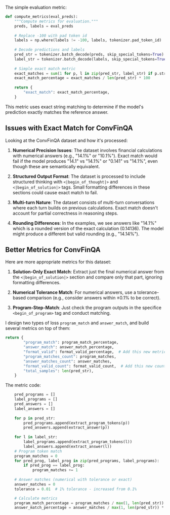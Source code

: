 The simple evaluation metric:

```python
def compute_metrics(eval_preds):
    """Compute metrics for evaluation."""
    preds, labels = eval_preds
    
    # Replace -100 with pad token id
    labels = np.where(labels != -100, labels, tokenizer.pad_token_id)
    
    # Decode predictions and labels
    pred_str = tokenizer.batch_decode(preds, skip_special_tokens=True)
    label_str = tokenizer.batch_decode(labels, skip_special_tokens=True)
    
    # Simple exact match metric
    exact_matches = sum(1 for p, l in zip(pred_str, label_str) if p.strip() == l.strip())
    exact_match_percentage = exact_matches / len(pred_str) * 100
    
    return {
        "exact_match": exact_match_percentage,
    }
```

This metric uses exact string matching to determine if the model's prediction exactly matches the reference answer.

## Issues with Exact Match for ConvFinQA

Looking at the ConvFinQA dataset and how it's processed:

1. **Numerical Precision Issues**: The dataset involves financial calculations with numerical answers (e.g., "14.1%" or "10.1%"). Exact match would fail if the model produces "14.1" vs "14.1%" or "0.141" vs "14.1%", even though these are semantically equivalent.

2. **Structured Output Format**: The dataset is processed to include structured thinking with `<|begin_of_thought|>` and `<|begin_of_solution|>` tags. Small formatting differences in these sections could cause exact match to fail.

3. **Multi-turn Nature**: The dataset consists of multi-turn conversations where each turn builds on previous calculations. Exact match doesn't account for partial correctness in reasoning steps.

4. **Rounding Differences**: In the examples, we see answers like "14.1%" which is a rounded version of the exact calculation (0.14136). The model might produce a different but valid rounding (e.g., "14.14%").

## Better Metrics for ConvFinQA

Here are more appropriate metrics for this dataset:

1. **Solution-Only Exact Match**: Extract just the final numerical answer from the `<|begin_of_solution|>` section and compare only that part, ignoring formatting differences.

2. **Numerical Tolerance Match**: For numerical answers, use a tolerance-based comparison (e.g., consider answers within ±0.1% to be correct).

3. **Program-Step-Match**: Just check the program outputs in the specifice `<begin_of_program>` tag and conduct matching.


I design two types of loss `program_match` and `answer_match`, and build several metrics on top of them:
```python
return {
        "program_match": program_match_percentage,
        "answer_match": answer_match_percentage,
        "format_valid": format_valid_percentage,  # Add this new metric
        "program_matches_count": program_matches,
        "answer_matches_count": answer_matches,
        "format_valid_count": format_valid_count,  # Add this new count
        "total_samples": len(pred_str),
    }
```

The metric code:
```python
    pred_programs = []
    label_programs = []
    pred_answers = []
    label_answers = []
    
    for p in pred_str:
        pred_programs.append(extract_program_tokens(p))
        pred_answers.append(extract_answer(p))
    
    for l in label_str:
        label_programs.append(extract_program_tokens(l))
        label_answers.append(extract_answer(l))
    # Program token match
    program_matches = 0
    for pred_prog, label_prog in zip(pred_programs, label_programs):
        if pred_prog == label_prog:
            program_matches += 1
    
    # Answer matches (numerical with tolerance or exact)
    answer_matches = 0
    tolerance = 0.01  # 1% tolerance - increased from 0.1%

    # Calculate metrics
    program_match_percentage = program_matches / max(1, len(pred_str)) * 100
    answer_match_percentage = answer_matches / max(1, len(pred_str)) * 100
```
